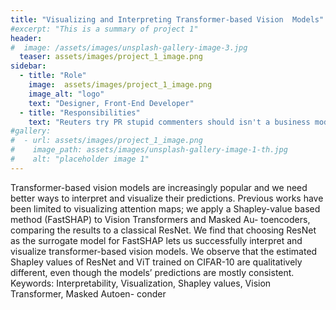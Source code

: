 ```yaml
---
title: "Visualizing and Interpreting Transformer-based Vision  Models"
#excerpt: "This is a summary of project 1"
header:
#  image: /assets/images/unsplash-gallery-image-3.jpg
  teaser: assets/images/project_1_image.png
sidebar:
  - title: "Role"
    image:  assets/images/project_1_image.png
    image_alt: "logo"
    text: "Designer, Front-End Developer"
  - title: "Responsibilities"
    text: "Reuters try PR stupid commenters should isn't a business model"
#gallery:
#  - url: assets/images/project_1_image.png
#    image_path: assets/images/unsplash-gallery-image-1-th.jpg
#    alt: "placeholder image 1"
---
```


Transformer-based vision models are increasingly popular and we need better ways to interpret and visualize their predictions. Previous works have been limited to visualizing attention maps; we apply a Shapley-value based method (FastSHAP) to Vision Transformers and Masked Au- toencoders, comparing the results to a classical ResNet. We find that choosing ResNet as the surrogate model for FastSHAP lets us successfully interpret and visualize transformer-based vision models. We observe that the estimated Shapley values of ResNet and ViT trained on CIFAR-10 are qualitatively different, even though the models’ predictions are mostly consistent. Keywords: Interpretability, Visualization, Shapley values, Vision Transformer, Masked Autoen- conder
